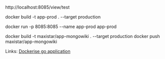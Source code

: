 

http://localhost:8085/view/test


docker build -t app-prod . --target production

docker run -p 8085:8085 --name app-prod app-prod

docker build -t maxistar/app-mongowiki . --target production
docker push  maxistar/app-mongowiki


Links:
[Dockerise go application](https://dev.to/karanpratapsingh/dockerize-your-go-app-46pp)